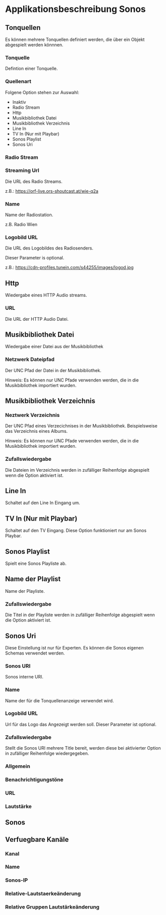 <!-- SPDX-License-Identifier: AGPL-3.0-only -->
<!-- Copyright (C) 2025 Michael Geramb -->

# Applikationsbeschreibung Sonos

<!-- DOCEND -->
## Tonquellen

Es können mehrere Tonquellen definiert werden, die über ein Objekt abgespielt werden könnnen.

<!-- DOC -->
### Tonquelle

Defintion einer Tonquelle.

<!-- DOC -->
### Quellenart

Folgene Option stehen zur Auswahl:

- Inaktiv
- Radio Stream
- Http
- Musikbibliothek Datei
- Musikbibliothek Verzeichnis
- Line In
- TV In (Nur mit Playbar)
- Sonos Playlist
- Sonos Uri

### Radio Stream

<!-- DOC HelpContext="StreamUrl" -->
### Streaming Url

Die URL des Radio Streams.

z.B.: https://orf-live.ors-shoutcast.at/wie-q2a

<!-- DOC HelpContext="StreamTitle" -->
### Name 

Name der Radiostation.

z.B. Radio Wien

<!-- DOC HelpContext="StreamImageUrl" -->
### Logobild URL

Die URL des Logobildes des Radiosenders.

Dieser Parameter is optional.

z.B.:
https://cdn-profiles.tunein.com/s44255/images/logod.jpg

<!-- DOC -->
## Http

Wiedergabe eines HTTP Audio streams.

<!-- DOC HelpContext="HTTPUrl" -->
### URL

Die URL der HTTP Audio Datei.

<!-- DOC -->
## Musikbibliothek Datei

Wiedergabe einer Datei aus der Musikbibliothek

<!-- DOC HelpContext="Netzwerkdatei" -->
### Netzwerk Dateipfad

Der UNC Pfad der Datei in der Musikbibliothek.

Hinweis: Es können nur UNC Pfade verwenden werden, die in die Musikbibliothek importiert wurden.

<!-- DOC -->
## Musikbibliothek Verzeichnis

<!-- DOC HelpContext="Verzeichnis" -->
### Neztwerk Verzeichnis

Der UNC Pfad eines Verzecichnises in der Musikbibliothek.
Beispielsweise das Verzeichnis eines Albums.

Hinweis: Es können nur UNC Pfade verwenden werden, die in die Musikbibliothek importiert wurden.

<!-- DOC HelpContext="VerzeichnisZufallswiedergabe" -->
### Zufallswiedergabe

Die Dateien im Verzeichnis werden in zufälliger Reihenfolge abgespielt wenn die Option aktiviert ist.

<!-- DOC -->
## Line In

Schaltet auf den Line In Eingang um.

<!-- DOC -->
## TV In (Nur mit Playbar)

Schaltet auf den TV Eingang.
Diese Option funktioniert nur am Sonos Playbar.


<!-- DOC -->
## Sonos Playlist

Spielt eine Sonos Playliste ab.

<!-- DOC HelpContext="Playlist" -->
## Name der Playlist

Name der Playliste.

<!-- DOC HelpContext="PlaylistZufallswiedergabe" -->
### Zufallswiedergabe

Die Titel in der Playliste werden in zufälliger Reihenfolge abgespielt wenn die Option aktiviert ist.

<!-- DOC -->
## Sonos Uri

Diese Einstellung ist nur für Experten. 
Es können die Sonos eigenen Schemas verwendet werden.

<!-- DOC HelpContext="SonosUri" -->
### Sonos URI

Sonos interne URI.

<!-- DOC HelpContext="SonosTitle" -->
### Name

Name der für die Tonquellenanzeige verwendet wird.

<!-- DOC HelpContext="SonsosImageUrl" -->
### Logobild URL

Url für das Logo das Angezeigt werden soll.
Dieser Parameter ist optional.

<!-- DOC HelpContext="SonosZufallswiedergabe" -->
### Zufallswiedergabe

Stellt die Sonos URI mehrere Title bereit, werden diese bei aktivierter Option in zufälliger Reihenfolge wiedergegeben.


<!-- DOC -->
### Allgemein 

<!-- DOC -->
### Benachrichtigungstöne

<!-- DOC -->
### URL

<!-- DOC -->
### Lautstärke


<!-- DOC -->
## Sonos

<!-- DOC -->
## Verfuegbare Kanäle

<!-- DOC -->
### Kanal

<!-- DOC -->
### Name

<!-- DOC -->
### Sonos-IP

<!-- DOC -->
### Relative-Lautstaerkeänderung

<!-- DOC -->
### Relative Gruppen Lautstärkeänderung



